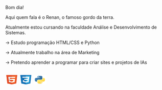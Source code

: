 Bom dia! 

Aqui quem fala é o Renan, o famoso gordo da terra.

Atualmente estou cursando na faculdade Análise e Desenvolvimento de Sistemas.

-> Estudo programação HTML/CSS e Python

-> Atualmente trabalho na área de Marketing

-> Pretendo aprender a programar para criar sites e projetos de IAs

<div style="display: inline_block"><br>
  <img align="center" alt="Rafa-HTML" height="30" width="40" src="https://raw.githubusercontent.com/devicons/devicon/master/icons/html5/html5-original.svg">
  <img align="center" alt="Rafa-CSS" height="30" width="40" src="https://raw.githubusercontent.com/devicons/devicon/master/icons/css3/css3-original.svg">
  <img align="center" alt="Rafa-Python" height="30" width="40" src="https://raw.githubusercontent.com/devicons/devicon/master/icons/python/python-original.svg">
</div>
<!---
Renan17px/Renan17px is a ✨ special ✨ repository because its `README.md` (this file) appears on your GitHub profile.
You can click the Preview link to take a look at your changes.
--->
